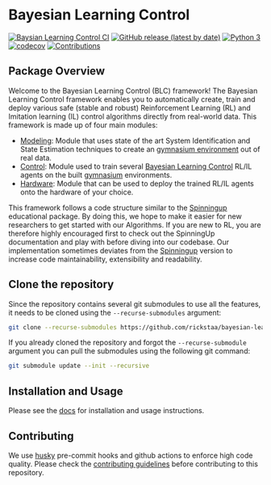 # Bayesian Learning Control

[![Baysian Learning Control CI](https://github.com/rickstaa/bayesian-learning-control/actions/workflows/bayesian_learning_control.yml/badge.svg)](https://github.com/rickstaa/bayesian-learning-control/actions/workflows/bayesian_learning_control.yml)
[![GitHub release (latest by date)](https://img.shields.io/github/v/release/rickstaa/bayesian-learning-control)](https://github.com/rickstaa/bayesian-learning-control/releases)
[![Python 3](https://img.shields.io/badge/Python->=3.8-brightgreen)](https://www.python.org/)
[![codecov](https://codecov.io/gh/rickstaa/bayesian-learning-control/branch/main/graph/badge.svg?token=RFM3OELQ3L)](https://codecov.io/gh/rickstaa/bayesian-learning-control)
[![Contributions](https://img.shields.io/badge/contributions-welcome-brightgreen.svg)](CONTRIBUTING.md)

## Package Overview

Welcome to the Bayesian Learning Control (BLC) framework! The Bayesian Learning Control framework enables you to automatically create, train and deploy various safe (stable and robust) Reinforcement Learning (RL) and Imitation learning (IL) control algorithms directly from real-world data. This framework is made up of four main modules:

*   [Modeling](./bayesian_learning_control/modeling): Module that uses state of the art System Identification and State Estimation techniques to create an [gymnasium environment](https://gymnasium.farama.org/) out of real data.
*   [Control](./bayesian_learning_control/control): Module used to train several [Bayesian Learning Control](https://rickstaa.github.io/bayesian-learning-control/control/control.html) RL/IL agents on the built [gymnasium](https://gymnasium.farama.org/) environments.
*   [Hardware](./bayesian_learning_control/hardware): Module that can be used to deploy the trained RL/IL agents onto the hardware of your choice.

This framework follows a code structure similar to the [Spinningup](https://spinningup.openai.com/en/latest/) educational package. By doing this, we hope to make it easier for new researchers to get started with our Algorithms. If you are new to RL, you are therefore highly encouraged first to check out the SpinningUp documentation and play with before diving into our codebase. Our implementation sometimes deviates from the [Spinningup](https://spinningup.openai.com/en/latest/) version to increase code maintainability, extensibility and readability.

## Clone the repository

Since the repository contains several git submodules to use all the features, it needs to be cloned using the `--recurse-submodules` argument:

```bash
git clone --recurse-submodules https://github.com/rickstaa/bayesian-learning-control.git
```

If you already cloned the repository and forgot the `--recurse-submodule` argument you can pull the submodules using the following git command:

```bash
git submodule update --init --recursive
```

## Installation and Usage

Please see the [docs](https://rickstaa.github.io/bayesian-learning-control/) for installation and usage instructions.

## Contributing

We use [husky](https://github.com/typicode/husky) pre-commit hooks and github actions to enforce high code quality. Please check the [contributing guidelines](CONTRIBUTING.md) before contributing to this repository.
